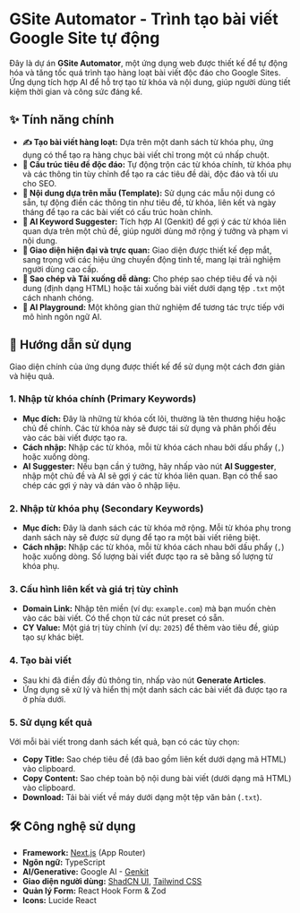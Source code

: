 # GSite Automator - Trình tạo bài viết Google Site tự động

Đây là dự án **GSite Automator**, một ứng dụng web được thiết kế để tự động hóa và tăng tốc quá trình tạo hàng loạt bài viết độc đáo cho Google Sites. Ứng dụng tích hợp AI để hỗ trợ tạo từ khóa và nội dung, giúp người dùng tiết kiệm thời gian và công sức đáng kể.

## ✨ Tính năng chính

-   **✍️ Tạo bài viết hàng loạt:** Dựa trên một danh sách từ khóa phụ, ứng dụng có thể tạo ra hàng chục bài viết chỉ trong một cú nhấp chuột.
-   **🧩 Cấu trúc tiêu đề độc đáo:** Tự động trộn các từ khóa chính, từ khóa phụ và các thông tin tùy chỉnh để tạo ra các tiêu đề dài, độc đáo và tối ưu cho SEO.
-   **📄 Nội dung dựa trên mẫu (Template):** Sử dụng các mẫu nội dung có sẵn, tự động điền các thông tin như tiêu đề, từ khóa, liên kết và ngày tháng để tạo ra các bài viết có cấu trúc hoàn chỉnh.
-   **🤖 AI Keyword Suggester:** Tích hợp AI (Genkit) để gợi ý các từ khóa liên quan dựa trên một chủ đề, giúp người dùng mở rộng ý tưởng và phạm vi nội dung.
-   **🎨 Giao diện hiện đại và trực quan:** Giao diện được thiết kế đẹp mắt, sang trọng với các hiệu ứng chuyển động tinh tế, mang lại trải nghiệm người dùng cao cấp.
-   **🔗 Sao chép và Tải xuống dễ dàng:** Cho phép sao chép tiêu đề và nội dung (định dạng HTML) hoặc tải xuống bài viết dưới dạng tệp `.txt` một cách nhanh chóng.
-   **🧪 AI Playground:** Một không gian thử nghiệm để tương tác trực tiếp với mô hình ngôn ngữ AI.

## 🚀 Hướng dẫn sử dụng

Giao diện chính của ứng dụng được thiết kế để sử dụng một cách đơn giản và hiệu quả.

### 1. Nhập từ khóa chính (Primary Keywords)

-   **Mục đích:** Đây là những từ khóa cốt lõi, thường là tên thương hiệu hoặc chủ đề chính. Các từ khóa này sẽ được tái sử dụng và phân phối đều vào các bài viết được tạo ra.
-   **Cách nhập:** Nhập các từ khóa, mỗi từ khóa cách nhau bởi dấu phẩy (`,`) hoặc xuống dòng.
-   **AI Suggester:** Nếu bạn cần ý tưởng, hãy nhấp vào nút **AI Suggester**, nhập một chủ đề và AI sẽ gợi ý các từ khóa liên quan. Bạn có thể sao chép các gợi ý này và dán vào ô nhập liệu.

### 2. Nhập từ khóa phụ (Secondary Keywords)

-   **Mục đích:** Đây là danh sách các từ khóa mở rộng. Mỗi từ khóa phụ trong danh sách này sẽ được sử dụng để tạo ra một bài viết riêng biệt.
-   **Cách nhập:** Nhập các từ khóa, mỗi từ khóa cách nhau bởi dấu phẩy (`,`) hoặc xuống dòng. Số lượng bài viết được tạo ra sẽ bằng số lượng từ khóa phụ.

### 3. Cấu hình liên kết và giá trị tùy chỉnh

-   **Domain Link:** Nhập tên miền (ví dụ: `example.com`) mà bạn muốn chèn vào các bài viết. Có thể chọn từ các nút preset có sẵn.
-   **CY Value:** Một giá trị tùy chỉnh (ví dụ: `2025`) để thêm vào tiêu đề, giúp tạo sự khác biệt.

### 4. Tạo bài viết

-   Sau khi đã điền đầy đủ thông tin, nhấp vào nút **Generate Articles**.
-   Ứng dụng sẽ xử lý và hiển thị một danh sách các bài viết đã được tạo ra ở phía dưới.

### 5. Sử dụng kết quả

Với mỗi bài viết trong danh sách kết quả, bạn có các tùy chọn:
-   **Copy Title:** Sao chép tiêu đề (đã bao gồm liên kết dưới dạng mã HTML) vào clipboard.
-   **Copy Content:** Sao chép toàn bộ nội dung bài viết (dưới dạng mã HTML) vào clipboard.
-   **Download:** Tải bài viết về máy dưới dạng một tệp văn bản (`.txt`).

## 🛠️ Công nghệ sử dụng

-   **Framework:** [Next.js](https://nextjs.org/) (App Router)
-   **Ngôn ngữ:** TypeScript
-   **AI/Generative:** Google AI - [Genkit](https://firebase.google.com/docs/genkit)
-   **Giao diện người dùng:** [ShadCN UI](https://ui.shadcn.com/), [Tailwind CSS](https://tailwindcss.com/)
-   **Quản lý Form:** React Hook Form & Zod
-   **Icons:** Lucide React
